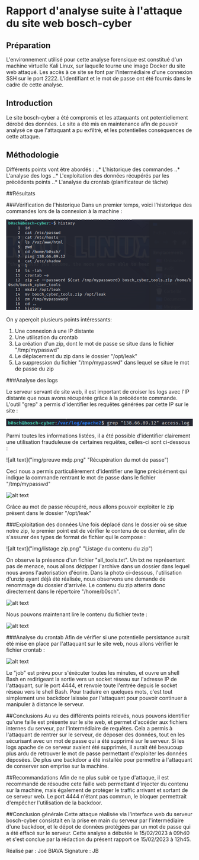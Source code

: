 # Rapport d'analyse suite à l'attaque du site web bosch-cyber

## Préparation
L'environnement utilisé pour cette analyse forensique est constitué d'un machine virtuelle Kali Linux, sur laquelle tourne une image Docker du site web attaqué. Les accès à ce site se font par l'intermédiaire d'une connexion SSH sur le port 2222. L'identifiant et le mot de passe ont été fournis dans le cadre de cette analyse.

## Introduction
Le site bosch-cyber a été compromis et les attaquants ont potentiellement dérobé des données. Le site a été mis en maintenance afin de pouvoir analysé ce que l'attaquant a pu exfiltré, et les potentielles conséquences de cette attaque.

## Méthodologie
Différents points vont être abordés :
..* L'historique des commandes
..* L'analyse des logs
..* L'exploitation des données récupérés par les précédents points
..* L'analyse du crontab (planificateur de tâche)

##Résultats

###Vérification de l'historique
Dans un premier temps, voici l'historique des commandes lors de la connexion à la machine :

![alt text](img/history.png "Historique des commandes")

On y aperçoit plusieurs points intéressants:
1. Une connexion à une IP distante
2. Une utilisation du crontab
3. La création d'un zip, dont le mot de passe se situe dans le fichier "/tmp/mypasswd"
4. Le déplacement du zip dans le dossier "/opt/leak"
5. La suppression du fichier "/tmp/mypasswd" dans lequel se situe le mot de passe du zip

###Analyse des logs

Le serveur servant de site web, il est important de croiser les logs avec l'IP distante que nous avons récupérée grâce à la précédente commande. L'outil "grep" a permis d'identifier les requêtes générées par cette IP sur le site :

![alt text](img/grep.png "Utilisation de grep")

Parmi toutes les informations listées, il a été possible d'identifier clairement une utilisation frauduleuse de certaines requêtes, celles-ci sont ci-dessous :

![alt text]("img/preuve mdp.png" "Récupération du mot de passe")

Ceci nous a permis particulièrement d'identifier une ligne précisément qui indique la commande rentrant le mot de passe dans le fichier "/tmp/mypasswd"

![alt text]("img/passwd.png" "Commande d'ajout du mot de passe dans le fichier")

Grâce au mot de passe récupéré, nous allons pouvoir exploiter le zip présent dans le dossier "/opt/leak"

###Exploitation des données
Une fois déplacé dans le dossier où se situe notre zip, le premier point est de vérifier le contenu de ce dernier, afin de s'assurer des types de format de fichier qui le compose :

![alt text]("img/listage zip.png" "Listage du contenu du zip")

On observe la présence d'un fichier "all_tools.txt". Un txt ne représentant pas de menace, nous allons dézipper l'archive dans un dossier dans lequel nous avons l'autorisation d'écrire. Dans la photo ci-dessous, l'utilisation d'unzip ayant déjà été réalisée, nous observons une demande de renommage du dossier d'arrivée. Le contenu du zip atterira donc directement dans le répertoire "/home/b0sch".

![alt text]("img/unzip.png" "Dézippage de l'archive")

Nous pouvons maintenant lire le contenu du fichier texte :

![alt text]("img/gg.png" "Contenu du fichier texte")


###Analyse du crontab
Afin de vérifier si une potentielle persistance aurait été mise en place par l'attaquant sur le site web, nous allons vérifier le fichier crontab :

![alt text]("img/crontab.png" "Contenu du fichier crontab")

Le "job" est prévu pour s'éxécuter toutes les minutes, et ouvre un shell Bash en redirigeant la sortie vers un socket réseau sur l'adresse IP de l'attaquant, sur le port 4444, et renvoie toute l'entrée depuis le socket réseau vers le shell Bash. Pour traduire en quelques mots, c'est tout simplement une backdoor laissée par l'attaquant pour pouvoir continuer à manipuler à distance le serveur.


##Conclusions
Au vu des différents points relevés, nous pouvons identifier qu'une faille est présente sur le site web, et permet d'accéder aux fichiers internes du serveur, par l'intermédiaire de requêtes. Cela a permis à l'attaquant de rentrer sur le serveur, de déposer des données, tout en les sécurisant avec un mot de passe qui a été supprimé sur le serveur. Si les logs apache de ce serveur avaient été supprimés, il aurait été beaucoup plus ardu de retrouver le mot de passe permettant d'exploiter les données déposées. De plus une backdoor a été installée pour permettre à l'attaquant de conserver son emprise sur la machine.

##Recommandations
Afin de ne plus subir ce type d'attaque, il est recommandé de résoudre cete faille web permettant d'injecter du contenu sur la machine, mais également de protéger le traffic arrivant et sortant de ce serveur web. Le port 4444 n'étant pas commun, le bloquer permettrait d'empêcher l'utilisation de la backdoor.

##Conclusion générale
Cette attaque réalisée via l'interface web du serveur bosch-cyber consistait en la prise en main du serveur par l'intermédiaire d'une backdoor, et le dépot de données protégées par un mot de passe qui a été effacé sur le serveur.
Cette analyse a débutée le 15/02/2023 à 09h40 et s'est conclue par la rédaction du présent rapport ce 15/02/2023 à 12h45.

Réalisé par : Joé BIAVA
Signature : JB
